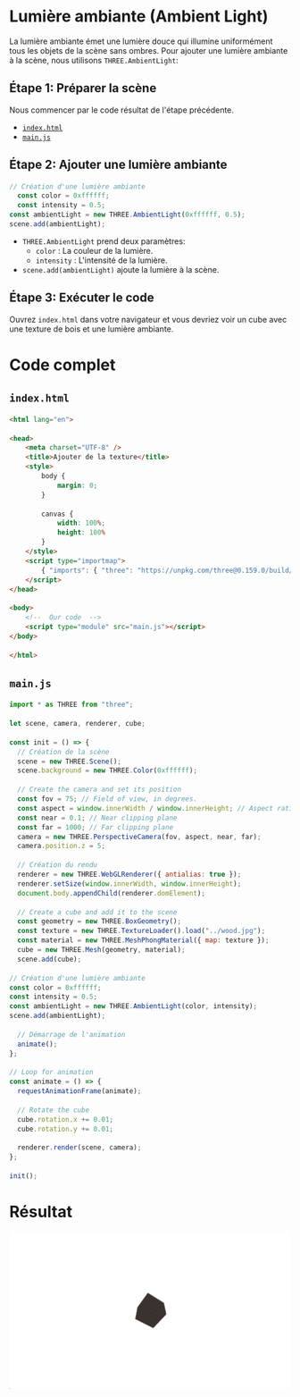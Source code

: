 # Lumière ambiante (Ambient Light)
La lumière ambiante émet une lumière douce qui illumine uniformément tous les objets de la scène sans ombres. Pour ajouter une lumière ambiante à la scène, nous utilisons `THREE.AmbientLight`:

## Étape 1: Préparer la scène
Nous commencer par le code résultat de l'étape précédente.
- [`index.html`](../lab1/README.md#indexhtml)
- [`main.js`](../lab1/README.md#mainjs)

## Étape 2: Ajouter une lumière ambiante
```js
// Création d'une lumière ambiante
  const color = 0xffffff;
  const intensity = 0.5;
const ambientLight = new THREE.AmbientLight(0xffffff, 0.5);
scene.add(ambientLight);
```
- `THREE.AmbientLight` prend deux paramètres:
  - `color` : La couleur de la lumière.
  - `intensity` : L'intensité de la lumière.
- `scene.add(ambientLight)` ajoute la lumière à la scène.

## Étape 3: Exécuter le code
Ouvrez `index.html` dans votre navigateur et vous devriez voir un cube avec une texture de bois et une lumière ambiante.

# Code complet
## `index.html`
```html
<html lang="en">

<head>
    <meta charset="UTF-8" />
    <title>Ajouter de la texture</title>
    <style>
        body {
            margin: 0;
        }
        
        canvas {
            width: 100%;
            height: 100%
        }
    </style>
    <script type="importmap">
        { "imports": { "three": "https://unpkg.com/three@0.159.0/build/three.module.js", "three/addons/": "https://unpkg.com/three@0.159.0/examples/jsm/" } }
    </script>
</head>

<body>
    <!--  Our code  -->
    <script type="module" src="main.js"></script>
</body>

</html>
```


## `main.js`
```js
import * as THREE from "three";

let scene, camera, renderer, cube;

const init = () => {
  // Création de la scène
  scene = new THREE.Scene();
  scene.background = new THREE.Color(0xffffff);

  // Create the camera and set its position
  const fov = 75; // Field of view, in degrees.
  const aspect = window.innerWidth / window.innerHeight; // Aspect ratio
  const near = 0.1; // Near clipping plane
  const far = 1000; // Far clipping plane
  camera = new THREE.PerspectiveCamera(fov, aspect, near, far);
  camera.position.z = 5;

  // Création du rendu
  renderer = new THREE.WebGLRenderer({ antialias: true });
  renderer.setSize(window.innerWidth, window.innerHeight);
  document.body.appendChild(renderer.domElement);

  // Create a cube and add it to the scene
  const geometry = new THREE.BoxGeometry();
  const texture = new THREE.TextureLoader().load("../wood.jpg");
  const material = new THREE.MeshPhongMaterial({ map: texture });
  cube = new THREE.Mesh(geometry, material);
  scene.add(cube);

// Création d'une lumière ambiante
const color = 0xffffff;
const intensity = 0.5;
const ambientLight = new THREE.AmbientLight(color, intensity);
scene.add(ambientLight);

  // Démarrage de l'animation
  animate();
};

// Loop for animation
const animate = () => {
  requestAnimationFrame(animate);

  // Rotate the cube
  cube.rotation.x += 0.01;
  cube.rotation.y += 0.01;

  renderer.render(scene, camera);
};

init();
```

# Résultat
![Résultat](result.png)